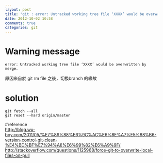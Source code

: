 ```yaml
---
layout: post
title: "git : error: Untracked working tree file ‘XXXX’ would be overwritten by merge"
date: 2012-10-02 10:58
comments: true
categories: git
---
```


# Warning message

	error: Untracked working tree file ‘XXXX’ would be overwritten by merge.

原因來自於 git rm file 之後，切換branch 的緣故

# solution

	git fetch --all
	git reset --hard origin/master


#reference  
<http://blog.wu-boy.com/2011/05/%E7%89%88%E6%9C%AC%E6%8E%A7%E5%88%B6-version-control-git-clean-%E4%BD%BF%E7%94%A8%E6%99%82%E6%A9%9F/>
<http://stackoverflow.com/questions/1125968/force-git-to-overwrite-local-files-on-pull>
